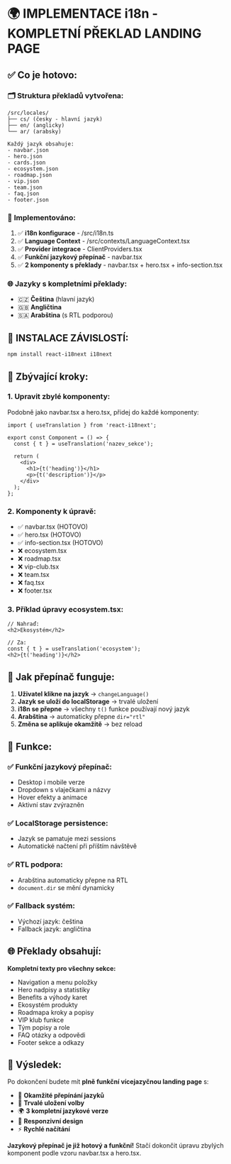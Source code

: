 # 🌍 IMPLEMENTACE i18n - KOMPLETNÍ PŘEKLAD LANDING PAGE

## ✅ **Co je hotovo:**

### 🗂️ **Struktura překladů vytvořena:**
```
/src/locales/
├── cs/ (česky - hlavní jazyk)
├── en/ (anglicky)  
└── ar/ (arabsky)

Každý jazyk obsahuje:
- navbar.json
- hero.json
- cards.json
- ecosystem.json
- roadmap.json
- vip.json
- team.json
- faq.json
- footer.json
```

### 🎯 **Implementováno:**
1. ✅ **i18n konfigurace** - /src/i18n.ts
2. ✅ **Language Context** - /src/contexts/LanguageContext.tsx
3. ✅ **Provider integrace** - ClientProviders.tsx
4. ✅ **Funkční jazykový přepínač** - navbar.tsx
5. ✅ **2 komponenty s překlady** - navbar.tsx + hero.tsx + info-section.tsx

### 🌐 **Jazyky s kompletními překlady:**
- 🇨🇿 **Čeština** (hlavní jazyk)
- 🇬🇧 **Angličtina** 
- 🇸🇦 **Arabština** (s RTL podporou)

## 🚀 **INSTALACE ZÁVISLOSTÍ:**

```bash
npm install react-i18next i18next
```

## 📝 **Zbývající kroky:**

### 1. **Upravit zbylé komponenty:**
Podobně jako navbar.tsx a hero.tsx, přidej do každé komponenty:

```tsx
import { useTranslation } from 'react-i18next';

export const Component = () => {
  const { t } = useTranslation('nazev_sekce');
  
  return (
    <div>
      <h1>{t('heading')}</h1>
      <p>{t('description')}</p>
    </div>
  );
};
```

### 2. **Komponenty k úpravě:**
- ✅ navbar.tsx (HOTOVO)
- ✅ hero.tsx (HOTOVO) 
- ✅ info-section.tsx (HOTOVO)
- ❌ ecosystem.tsx
- ❌ roadmap.tsx
- ❌ vip-club.tsx
- ❌ team.tsx
- ❌ faq.tsx
- ❌ footer.tsx

### 3. **Příklad úpravy ecosystem.tsx:**
```tsx
// Nahraď:
<h2>Ekosystém</h2>

// Za:
const { t } = useTranslation('ecosystem');
<h2>{t('heading')}</h2>
```

## 🎨 **Jak přepínač funguje:**

1. **Uživatel klikne na jazyk** → `changeLanguage()`
2. **Jazyk se uloží do localStorage** → trvalé uložení
3. **i18n se přepne** → všechny `t()` funkce používají nový jazyk
4. **Arabština** → automaticky přepne `dir="rtl"`
5. **Změna se aplikuje okamžitě** → bez reload

## 🔧 **Funkce:**

### **✅ Funkční jazykový přepínač:**
- Desktop i mobile verze
- Dropdown s vlaječkami a názvy
- Hover efekty a animace
- Aktivní stav zvýrazněn

### **✅ LocalStorage persistence:**
- Jazyk se pamatuje mezi sessions
- Automatické načtení při příštím návštěvě

### **✅ RTL podpora:**
- Arabština automaticky přepne na RTL
- `document.dir` se mění dynamicky

### **✅ Fallback systém:**
- Výchozí jazyk: čeština
- Fallback jazyk: angličtina

## 🌐 **Překlady obsahují:**

**Kompletní texty pro všechny sekce:**
- Navigation a menu položky
- Hero nadpisy a statistiky  
- Benefits a výhody karet
- Ekosystém produkty
- Roadmapa kroky a popisy
- VIP klub funkce
- Tým popisy a role
- FAQ otázky a odpovědi
- Footer sekce a odkazy

## 🎯 **Výsledek:**

Po dokončení budete mít **plně funkční vícejazyčnou landing page** s:

- 🔄 **Okamžité přepínání jazyků**
- 💾 **Trvalé uložení volby**
- 🌍 **3 kompletní jazykové verze**
- 📱 **Responzivní design**
- ⚡ **Rychlé načítání**

**Jazykový přepínač je již hotový a funkční!** Stačí dokončit úpravu zbylých komponent podle vzoru navbar.tsx a hero.tsx.